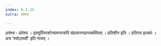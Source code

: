 ```yaml
---
index: 6.1.25
sutra: प्रतेश्च

---
```

_प्रतेश्च_ - प्रतेश्च । द्रवमूर्तिस्पर्शाभ्यामन्यत्रापि संप्रसारणप्राप्त्यर्थमिदम् । प्रतिशीन इति । प्रतिगत इत्यर्थः । अत्र 'श्योऽस्पर्शे' इति नत्वम् । 
